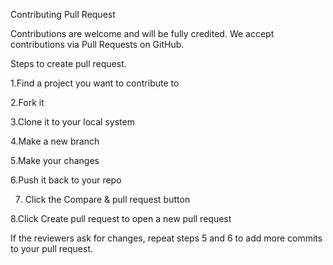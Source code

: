 Contributing Pull Request

Contributions are welcome and will be fully credited. We accept contributions via Pull Requests on GitHub.

Steps to create pull request.

1.Find a project you want to contribute to

2.Fork it

3.Clone it to your local system

4.Make a new branch

5.Make your changes

6.Push it back to your repo

7. Click the Compare & pull request button

8.Click Create pull request to open a new pull request

If the reviewers ask for changes, repeat steps 5 and 6 to add more commits to your pull request.